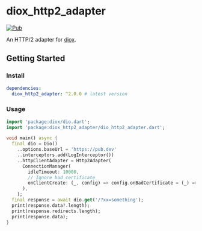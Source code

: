 # diox_http2_adapter

[![Pub](https://img.shields.io/pub/v/diox_http2_adapter.svg)](https://pub.dev/packages/diox_http2_adapter)

An HTTP/2 adapter for [diox](https://github.com/cfug/diox).

## Getting Started

### Install

```yaml
dependencies:
  diox_http2_adapter: ^2.0.0 # latest version
```

### Usage

```dart
import 'package:diox/dio.dart';
import 'package:diox_http2_adapter/dio_http2_adapter.dart';

void main() async {
  final dio = Dio()
    ..options.baseUrl = 'https://pub.dev'
    ..interceptors.add(LogInterceptor())
    ..httpClientAdapter = Http2Adapter(
      ConnectionManager(
        idleTimeout: 10000,
        // Ignore bad certificate
        onClientCreate: (_, config) => config.onBadCertificate = (_) => true,
      ),
    );
  final response = await dio.get('/?xx=something');
  print(response.data?.length);
  print(response.redirects.length);
  print(response.data);
}
```
